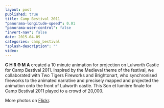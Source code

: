 ```yaml
---
layout: post
published: true
title: Camp Bestival 2011
"panorama-longitude-speed": 0.01
"panorama-user-control": false
"invert-nav": false
date: 2015-04-09
categories: camp_bestival
"splash-description": ""
video: 
---
```


<b>C H R Θ M A</b> created a 10 minute animation for projection on Lulworth Castle for Camp Bestival 2011. Inspired by the Medieval theme of the festival, we collaborated with Two Tigers Fireworks and Brightonart, who synchronised fireworks to the animated narrative and precisely mapped and projected the animation onto the front of Lulworth castle.  This Son et lumière finale for Camp Bestival 2011 played to a crowd of 20,000. 

More photos on [Flickr](http://www.flickr.com/groups/campbestivalfinale/).
